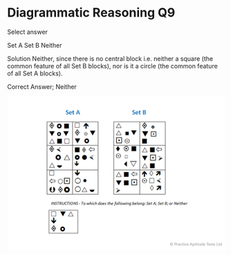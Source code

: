 # Diagrammatic Reasoning Q9

Select answer

 Set A
 Set B
 Neither

Solution
Neither, since there is no central block i.e. neither a square (the common feature of all Set B blocks), nor is it a circle (the common feature of all Set A blocks).

Correct Answer; Neither

![da_9](../images/da_9.png)
